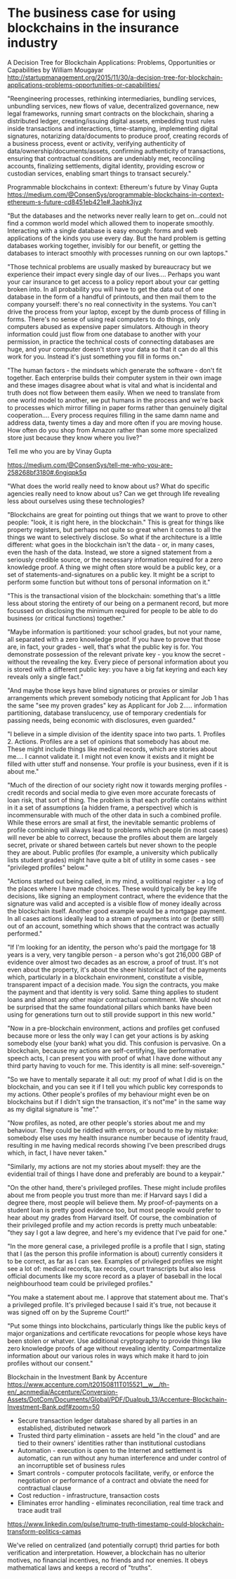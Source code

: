 # The business case for using blockchains in the insurance industry

A Decision Tree for Blockchain Applications: Problems, Opportunities or Capabilities by William Mougayar
http://startupmanagement.org/2015/11/30/a-decision-tree-for-blockchain-applications-problems-opportunities-or-capabilities/

"Reengineering processes, rethinking intermediaries, bundling services, unbundling services, new flows of value, decentralized governance, new legal frameworks, running smart contracts on the blockchain, sharing a distributed ledger, creating/issuing digital assets, embedding trust rules inside transactions and interactions, time-stamping, implementing digital signatures, notarizing data/documents to produce proof, creating records of a business process, event or activity, verifying authenticity of data/ownership/documents/assets, confirming authenticity of transactions, ensuring that contractual conditions are undeniably met, reconciling accounts, finalizing settlements, digital identity, providing escrow or custodian services, enabling smart things to transact securely."

Programmable blockchains in context: Ethereum's future by Vinay Gupta
https://medium.com/@ConsenSys/programmable-blockchains-in-context-ethereum-s-future-cd8451eb421e#.3aohk3jyz

"But the databases and the networks never really learn to get on...could not find a common world model which allowed them to inoperate smoothly. Interacting with a single database is easy enough: forms and web applications of the kinds you use every day. But the hard problem is getting databases working together, invisibly for our benefit, or getting the databases to interact smoothly with processes running on our own laptops."

"Those technical problems are usually masked by bureaucracy but we experience their impact every single day of our lives.... Perhaps you want your car insurance to get access to a policy report about your car getting broken into. In all probability you will have to get the data out of one database in the form of a handful of printouts, and then mail them to the company yourself: there's no real connectivity in the systems. You can't drive the process from your laptop, except by the dumb process of filling in forms. There's no sense of using real computers to do things, only computers abused as expensive paper simulators. Although in theory information could just flow from one database to another with your permission, in practice the technical costs of connecting databases are huge, and your computer doesn't store your data so that it can do all this work for you. Instead it's just something you fill in forms on."

"The human factors - the mindsets which generate the software - don't fit together. Each enterprise builds their computer system in their own image and these images disagree about what is vital and what is incidental and truth does not flow between them easily. When we need to translate from one world model to another, we put humans in the process and we're back to processes which mirror filling in paper forms rather than genuinely digital cooperation.... Every process requires filling in the same damn name and address data, twenty times a day and more often if you are moving house. How often do you shop from Amazon rather than some more specialized store just because they know where you live?"

Tell me who you are by Vinay Gupta

https://medium.com/@ConsenSys/tell-me-who-you-are-258268bf3180#.6ngiqpk5q

"What does the world really need to know about us? What do specific agencies really need to know about us? Can we get through life revealing less about ourselves using these technologies?

"Blockchains are great for pointing out things that we want to prove to other people: "look, it is right here, in the blockchain." This is great for things like property registers, but perhaps not quite so great when it comes to all the things we want to selectively disclose. So what if the architecture is a little different: what goes in the blockchain isn't the data - or, in many cases, even the hash of the data. Instead, we store a signed statement from a seriously credible source, or the necessary information required for a zero knowledge proof. A thing we might often store would be a public key, or a set of statements-and-signatures on a public key. It might be a script to perform some function but without tons of personal information on it."

"This is the transactional vision of the blockchain: something that's a little less about storing the entirety of our being on a permanent record, but more focussed on disclosing the minimum required for people to be able to do business (or critical functions) together."

"Maybe information is partitioned: your school grades, but not your name, all separated with a zero knowledge proof. If you have to prove that those are, in fact, your grades - well, that's what the public key is for. You demonstrate possession of the relevant private key - you know the secret - without the revealing the key. Every piece of personal information about you is stored with a different public key: you have a big fat keyring and each key reveals only a single fact."

"And maybe those keys have blind signatures or proxies or similar arrangements which prevent somebody noticing that Applicant for Job 1 has the same "see my proven grades" key as Applicant for Job 2..... information partitioning, database translucency, use of temporary credentials for passing needs, being economic with disclosures, even guarded."

"I believe in a simple division of the identity space into two parts. 1. Profiles 2. Actions. Profiles are a set of opinions that somebody has about me. These might include things like medical records, which are stories about me.... I cannot validate it. I might not even know it exists and it might be filled with utter stuff and nonsense. Your profile is your business, even if it is about me."

"Much of the direction of our society right now it towards merging profiles - credit records and social media to give even more accurate forecasts of loan risk, that sort of thing. The problem is that each profile contains withint in it a set of assumptions (a hidden frame, a perspective) which is incommensurable with much of the other data in such a combined profile. While these errors are small at first, the inevitable semantic problems of profile combining will always lead to problems which people (in most cases) will never be able to correct, because the profiles about them are largely secret, private or shared between cartels but never shown to the people they are about. Public profiles (for example, a university which publically lists student grades) might have quite a bit of utility in some cases - see "privileged profiles" below."

"Actions started out being called, in my mind, a volitional register - a log of the places where I have made choices. These would typically be key life decisions, like signing an employment contract, where the evidence that the signature was valid and accepted is a visible flow of money ideally across the blockchain itself. Another good example would be a mortgage payment. In all cases actions ideally lead to a stream of payments into or (better still) out of an account, something which shows that the contract was actually performed."

"If I'm looking for an identity, the person who's paid the mortgage for 18 years is a very, very tangible person - a person who's got 216,000 GBP of evidence over almost two decades as an escrow, a proof of trust. It's not even about the property, it's about the sheer historical fact of the payments which, particularly in a blockchain environment, constitute a visible, transparent impact of a decision made. You sign the contracts, you make the payment and  that identity is very solid. Same thing applies to student loans and almost any other major contractual commitment. We should not be surprised that the same foundational pillars which banks have been using for generations turn out to still provide support in this new world."

"Now in a pre-blockchain environment, actions and profiles get confused because more or less the only way I can get your actions is by asking somebody else (your bank) what you did. This confusion is pervasive. On a blockchain, because my actions are self-certifying, like performative speech acts, I can present you with proof of what I have done without any third party having to vouch for me. This identity is all mine: self-sovereign."

"So we have to mentally separate it all out: my proof of what I did is on the blockchain, and you can see it if I tell you which public key corresponds to my actions. Other people's profiles of my behaviour might even be on blockchains but if I didn't sign the transaction, it's not"me" in the same way as my digital signature is "me"."

"Now profiles, as noted, are other people's stories about me and my behaviour. They could be riddled with errors, or bound to me by mistake: somebody else uses my health insurance number because of identity fraud, resulting in me having medical records showing I've been prescribed drugs which, in fact, I have never taken."

"Similarly, my actions are not my stories about myself: they are the evidential trail of things I have done and preferably are bound to a keypair."

"On the other hand, there's privileged profiles. These might include profiles about me from people you trust more than me: if Harvard says I did a degree there, most people will believe them. My proof-of-payments on a student loan is pretty good evidence too, but most people would prefer to hear about my grades from Harvard itself. Of course, the combination of their privileged profile and my action records is pretty much unbeatable: "they say I got a law degree, and here's my evidence that I've paid for one."

"In the more general case, a privileged profile is a profile that I sign, stating that I (as the person this profile information is about) currently considers it to be correct, as far as I can see. Examples of privileged profiles we might see a lot of: medical records, tax records, court transcripts but also less official documents like my score record as a player of baseball in the local neighbourhood team could be privileged profiles."

"You make a statement about me. I approve that statement about me. That's a privileged profile. It's privileged because I said it's true, not because it was signed off on by the Supreme Court!"

"Put some things into blockchains, particularly things like the public keys of major organizations and certificate revocations for people whose keys have been stolen or whatver. Use additional cryptography to provide things like zero knowledge proofs of age without revealing identity. Compartmentalize information about our various roles in ways which make it hard to join profiles without our consent."

Blockchain in the Investment Bank by Accenture
https://www.accenture.com/t20150811T015521__w__/th-en/_acnmedia/Accenture/Conversion-Assets/DotCom/Documents/Global/PDF/Dualpub_13/Accenture-Blockchain-Investment-Bank.pdf#zoom=50

* Secure transaction ledger database shared by all parties in an established, distributed network
* Trusted third party elimination - assets are held "in the cloud" and are tied to their owners' identities rather than institutional custodians
* Automation - execution is open to the Internet and settlement is automatic, can run without any human interference and under control of an incorruptible set of business rules
* Smart controls - computer protocols facilitate, verify, or enforce the negotiation or performance of a contract and obviate the need for contractual clause
* Cost reduction - infrastructure, transaction costs
* Eliminates error handling - eliminates reconciliation, real time track and trace audit trail

https://www.linkedin.com/pulse/trump-truth-timestamp-could-blockchain-transform-politics-camas

We've relied on centralized (and potentially corrupt) thrid parties for both verification and interpretation. However, a blockchain has no ulterior motives, no financial incentives, no friends and nor enemies. It obeys mathematical laws and keeps a record of "truths".

